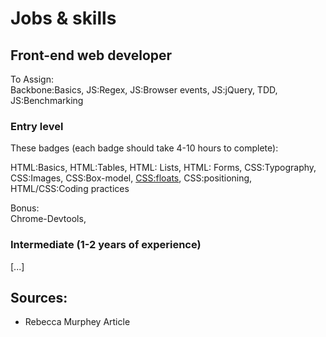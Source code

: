 Jobs & skills
================

<!--  
@TODO:
- flesh this page out
- have 1-2 badges fleshed out
- send to Kevin again
-->

## Front-end web developer


To Assign:  
Backbone:Basics, JS:Regex, JS:Browser events, JS:jQuery, TDD, JS:Benchmarking

### Entry level
<!-- (consider floating layout) -->
<!--
TODO:
- once we have a lot of these badges defined, we can also shuffle them back and forth
- Have an image icon which shows what section it's from (like in editor icons)
- combine some of the smaller badges so it adds up to the correct amount of hours

TODO:  
- [ ] Combine some of these smaller ones
- [ ] Should in-depth floats be more of an advnaced topic?
- [ ] Q: Does it make more sense to have intro for all these here, and then more in-depth in later levels?
- [ ] Add more for JS, Devtools, MVC, etc...

-->
These badges (each badge should take 4-10 hours to complete):  



HTML:Basics, HTML:Tables, HTML: Lists, HTML: Forms, CSS:Typography, CSS:Images, CSS:Box-model, [CSS:floats](new_badges_uncategorized/css_floats.md), CSS:positioning,
HTML/CSS:Coding practices  


Bonus:  
Chrome-Devtools,


### Intermediate (1-2 years of experience)
[...]

<!--
Badge Sources:
- http://www.shayhowe.com/web-design/intro-to-html-css/
-->

<!-- **Front-end engineer**  
An entry level front-end engineer should have these skills at a basic level.
- [HTML](skills/html.md)
- [CSS](skills/css.md)
- JS
- GIT
- Templating (server or client)
- Client-side MVC
- Soft skills? (time managmetn, conflict resolution?)

- Troubleshooting?
- Debugging -->

## Sources:
- Rebecca Murphey Article
